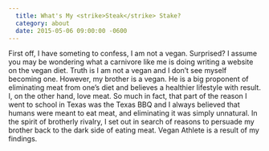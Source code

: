 ```yaml
---
  title: What's My <strike>Steak</strike> Stake?
  category: about
  date: 2015-05-06 09:00:00 -0600
---
```

First off, I have someting to confess, I am not a vegan. Surprised? I assume you may be wondering what a carnivore like me is doing writing a website on the vegan diet. Truth is I am not a vegan and I don’t see myself becoming one. However, my brother is a vegan. He is a big proponent of eliminating meat from one’s diet and believes a healthier lifestyle with result. I, on the other hand, love meat. So much in fact, that part of the reason I went to school in Texas was the Texas BBQ and I always believed that humans were meant to eat meat, and eliminating it was simply unnatural. In the spirit of brotherly rivalry, I set out in search of reasons to persuade my brother back to the dark side of eating meat. Vegan Athlete is a result of my findings.
